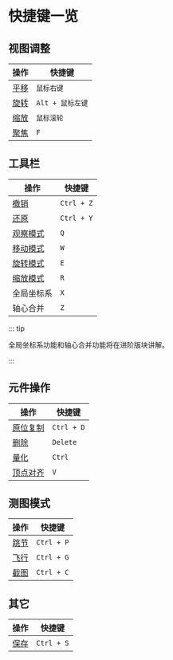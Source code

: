 # 快捷键一览

## 视图调整

| 操作                              | 快捷键           |
| --------------------------------- | ---------------- |
| [平移](/start/basic-operation.md#平移视图) | `鼠标右键`       |
| [旋转](/start/basic-operation.md#旋转视图) | `Alt + 鼠标左键` |
| [缩放](/start/basic-operation.md#缩放视图) | `鼠标滚轮`       |
| [聚焦](/start/basic-operation.md#聚焦)     | `F`              |

## 工具栏

| 操作                                  | 快捷键     |
| ------------------------------------- | ---------- |
| [撤销](/start/basic-operation.md#撤销与还原)   | `Ctrl + Z` |
| [还原](/start/basic-operation.md#撤销与还原)   | `Ctrl + Y` |
| [观察模式](/start/basic-operation.md#观察模式) | `Q`        |
| [移动模式](/start/basic-operation.md#移动模式) | `W`        |
| [旋转模式](/start/basic-operation.md#旋转模式) | `E`        |
| [缩放模式](/start/basic-operation.md#缩放模式) | `R`        |
| 全局坐标系                            | `X`        |
| 轴心合并                              | `Z`        |

::: tip

全局坐标系功能和轴心合并功能将在进阶版块讲解。

:::

## 元件操作

| 操作                                     | 快捷键     |
| ---------------------------------------- | ---------- |
| [原位复制](/start/basic-operation.md#复制元件)    | `Ctrl + D` |
| [删除](/start/basic-operation.md#删除元件)        | `Delete`   |
| [量化](/start/basic-operation.md#量化)            | `Ctrl`     |
| [顶点对齐](/start/alignment.md#顶点对齐) | `V`        |

## 测图模式

| 操作                          | 快捷键     |
| ----------------------------- | ---------- |
| [跳节](/start/basic-operation.md#跳节) | `Ctrl + P` |
| [飞行](/start/basic-operation.md#飞行) | `Ctrl + G` |
| [截图](/start/basic-operation.md#截图) | `Ctrl + C` |

## 其它

| 操作                          | 快捷键     |
| ----------------------------- | ---------- |
| [保存](/start/basic-operation.md#保存) | `Ctrl + S` |
